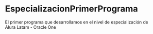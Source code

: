 # EspecializacionPrimerPrograma
El primer programa que desarrollamos en el nivel de especialización de Alura Latam - Oracle One
